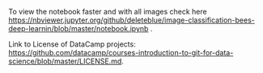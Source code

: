 To view the notebook faster and with all images check here https://nbviewer.jupyter.org/github/deleteblue/image-classification-bees-deep-learnin/blob/master/notebook.ipynb . 

Link to License of DataCamp projects: https://github.com/datacamp/courses-introduction-to-git-for-data-science/blob/master/LICENSE.md.
